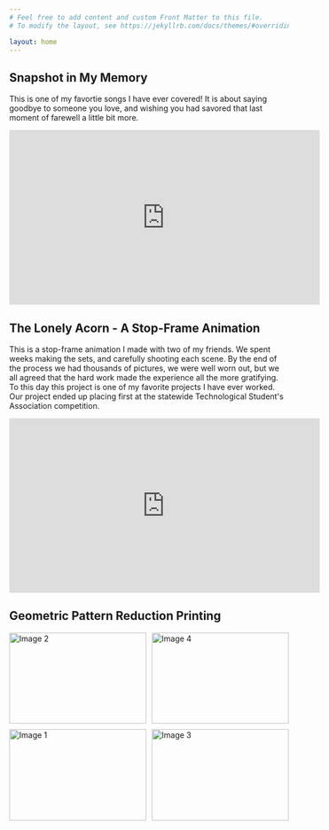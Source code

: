 ```yaml
---
# Feel free to add content and custom Front Matter to this file.
# To modify the layout, see https://jekyllrb.com/docs/themes/#overriding-theme-defaults

layout: home
---
```


## Snapshot in My Memory

This is one of my favortie songs I have ever covered! It is about saying goodbye to someone you love, and wishing you had savored that last moment of farewell a little bit more.

<iframe width="560" height="315" src="https://www.youtube.com/embed/AFLtLcc60YM?si=mQuJrVcJ4VHS29VA" title="YouTube video player" frameborder="0" allow="accelerometer; autoplay; clipboard-write; encrypted-media; gyroscope; picture-in-picture; web-share" referrerpolicy="strict-origin-when-cross-origin" allowfullscreen></iframe>

<br>

## The Lonely Acorn - A Stop-Frame Animation

This is a stop-frame animation I made with two of my friends. We spent weeks making the sets, and carefully shooting each scene. By the end of the process we had thousands of pictures, we were well worn out, but we all agreed that the hard work made the experience all the more gratifying. To this day this project is one of my favorite projects I have ever worked. Our project ended up placing first at the statewide Technological Student's Association competition.

<iframe width="560" height="315" src="https://www.youtube.com/embed/4ugdWwM2pyg?si=y2NEXxtouGbTJuFN" title="YouTube video player" frameborder="0" allow="accelerometer; autoplay; clipboard-write; encrypted-media; gyroscope; picture-in-picture; web-share" referrerpolicy="strict-origin-when-cross-origin" allowfullscreen></iframe>

## Geometric Pattern Reduction Printing

<div class="gallery">
  <div class="gallery-item">
    <a href="assets/IMG_7094.jpg" target="_blank">
      <img src="assets/IMG_7094.jpg" alt="Image 2" width="300" height="200">
    </a>
  </div>
  <div class="gallery-item">
    <a href="assets/IMG_7096.jpg" target="_blank">
      <img src="assets/IMG_7096.jpg" alt="Image 4" width="300" height="200">
    </a>
  </div>
  <div class="gallery-item">
    <a href="assets/IMG_7093.jpg" target="_blank">
      <img src="assets/IMG_7093.jpg" alt="Image 1" width="300" height="200">
    </a>
  </div>
  <div class="gallery-item">
    <a href="assets/IMG_7095.jpg" target="_blank">
      <img src="assets/IMG_7095.jpg" alt="Image 3" width="300" height="200">
    </a>
  </div>
</div>

<style>
  .gallery {
    display: flex;
    flex-wrap: wrap;
    gap: 10px;
  }
  .gallery-item {
    flex: 1 1 calc(50% - 10px);
    box-sizing: border-box;
  }
  .gallery-item img {
    width: 100%;
    height: auto;
    display: block;
  }
</style>

